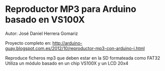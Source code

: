 Reproductor MP3 para Arduino basado en VS100X
=============================================

Autor: José Daniel Herrera Gomariz

Proyecto completo en: http://arduino-guay.blogspot.com.es/2012/10/reproductor-mp3-con-arduino-i.html

Reproduce ficheros mp3 que deben estar en la SD formateada como FAT32
Utiliza un módulo basado en un chip VS100X y un LCD 20x4
 